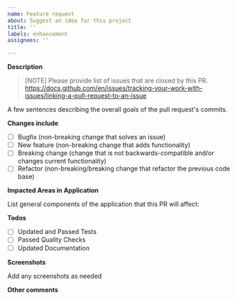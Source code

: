 ```yaml
---
name: Feature request
about: Suggest an idea for this project
title: ''
labels: enhancement
assignees: ''

---
```


**Description**

> [NOTE]
> Please provide list of issues that are closed by this PR.
<https://docs.github.com/en/issues/tracking-your-work-with-issues/linking-a-pull-request-to-an-issue>

A few sentences describing the overall goals of the pull request's commits.

**Changes include**

- [ ] Bugfix (non-breaking change that solves an issue)
- [ ] New feature (non-breaking change that adds functionality)
- [ ] Breaking change (change that is not backwards-compatible and/or changes current functionality)
- [ ] Refactor (non-breaking/breaking change that refactor the previous code base)

**Impacted Areas in Application**

List general components of the application that this PR will affect:

**Todos**

- [ ] Updated and Passed Tests
- [ ] Passed Quality Checks
- [ ] Updated  Documentation

**Screenshots**

Add any screenshots as needed

**Other comments**
